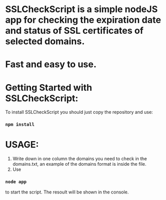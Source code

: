 # SSLCheckScript is a simple nodeJS app for checking the expiration date and status of SSL certificates of selected domains.

# Fast and easy to use.

# Getting Started with SSLCheckScript:

To install SSLCheckScript you should just copy the repository and use:

### `npm install`

# USAGE:

1. Write down in one column the domains you need to check in the domains.txt, an example of the domains format is inside the file.
2. Use

### `node app`

to start the script. The resoult will be shown in the console.
